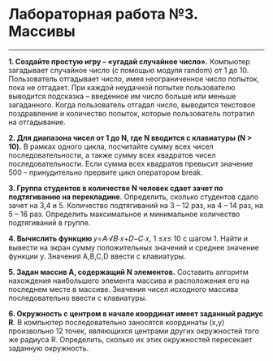 # Лабораторная работа №3. Массивы
---
**1. Создайте простую игру – «угадай случайное число».** Компьютер загадывает случайное число (с помощью модуля random) от 1 до 10. Пользователь отгадывает число, имея неограниченное число попыток, пока не отгадает. При каждой неудачной попытке пользователю выводится подсказка – введенное им число больше или меньше загаданного.
Когда пользователь отгадал число, выводится текстовое поздравление и количество попыток, которые пользователь потратил на отгадывание.

**2. Для диапазона чисел от 1 до N, где N вводится с клавиатуры (N > 10).**
В рамках одного цикла, посчитайте сумму всех чисел последовательности, а также сумму всех квадратов чисел последовательности. Если сумма всех квадратов превысит значение 500 – принудительно прервите цикл оператором break.

**3. Группа студентов в количестве N человек сдает зачет по подтягиванию на перекладине**. Определить, сколько студентов сдало зачет на 3,4 и 5. Количество подтягиваний на 3 – 12 раз, на 4 – 14 раз, на 5 – 16 раз. Определить максимальное и минимальное количество подтягиваний в группе.

**4. Вычислить функцию** 𝑦=𝐴∙√𝐵∙𝑥+𝐷−𝐶∙𝑥, 1 ≤𝑥≤ 10 c шагом 1. Найти и вывести на экран сумму положительных значений и среднее значение функции y. Значения A,B,C,D ввести с клавиатуры.

**5. Задан массив А, содержащий N элементов.** Составить алгоритм нахождения наибольшего элемента массива и расположения его на последнем месте в массиве. Значения чисел исходного массива последовательно ввести с клавиатуры.

**6. Окружность с центром в начале координат имеет заданный радиус R**. В компьютер последовательно заносятся координаты (x,y) произвольно 12 точек, являющихся центрами других окружностей того же радиуса R. Определить, сколько их этих окружностей пересекает заданную окружность.
